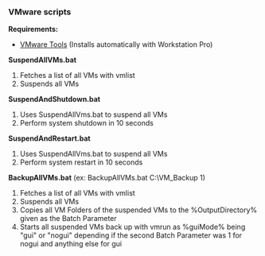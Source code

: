 ### VMware scripts
**Requirements:**
- [VMware Tools](https://customerconnect.vmware.com/downloads/info/slug/datacenter_cloud_infrastructure/vmware_tools/12_x "VMware Tools") (Installs automatically with Workstation Pro)

**SuspendAllVMs.bat**
1. Fetches a list of all VMs with vmlist
2. Suspends all VMs

**SuspendAndShutdown.bat**
1. Uses SuspendAllVms.bat to suspend all VMs
2. Perform system shutdown in 10 seconds

**SuspendAndRestart.bat**
1. Uses SuspendAllVms.bat to suspend all VMs
2. Perform system restart in 10 seconds

**BackupAllVMs.bat**
(ex: BackupAllVMs.bat C:\VM_Backup 1)
1. Fetches a list of all VMs with vmlist
2. Suspends all VMs
3. Copies all VM Folders of the suspended VMs to the %OutputDirectory% given as the Batch Parameter
4. Starts all suspended VMs back up with vmrun as %guiMode% being "gui" or "nogui" depending if the second Batch Parameter was 1 for nogui and anything else for gui
